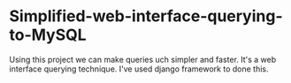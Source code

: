 # Simplified-web-interface-querying-to-MySQL
Using this project we can make queries uch simpler and faster. It's a web interface querying technique. I've used django framework to done this.
